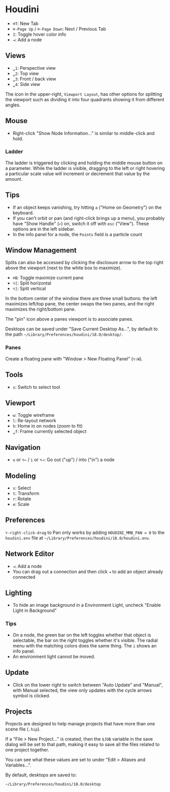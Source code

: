 # Houdini

- `⌘T`: New Tab
- `⌘-Page Up` / `⌘-Page Down`: Next / Previous Tab
- `I`: Toggle hover color info
- `⇥`: Add a node

## Views

- `␣1`: Perspective view
- `␣2`: Top view
- `␣3`: Front / back view
- `␣4`: Side view

The icon in the upper-right, `Viewport Layout`, has other options for splitting the viewport such as dividing it into four quadrants showing it from different angles.

## Mouse

- Right-click "Show Node Information..." is similar to middle-click and hold.

### Ladder

The ladder is triggered by clicking and holding the middle mouse button on a parameter. While the ladder is visible, dragging to the left or right hovering a particular scale value will increment or decrement that value by the amount.

## Tips

- If an object keeps vanishing, try hitting `a` ("Home on Geometry") on the keyboard.
- If you can't orbit or pan (and right-click brings up a menu), you probably have "Show Handle" (`↩`) on, switch it off with `esc` ("View"). These options are in the left sidebar. 
- In the info panel for a node, the `Points` field is a particle count

## Window Management

Splits can also be accessed by clicking the disclosure arrow to the top right above the viewport (next to the white box to maximize).

- `⌘B`: Toggle maximize current pane
- `⌥[`: Split horizontal
- `⌥]`: Split vertical

In the bottom center of the window there are three small buttons: the left maximizes left/top pane, the center swaps the two panes, and the right maximizes the right/bottom pane.

The "pin" icon above a panes viewport is to associate panes.

Desktops can be saved under "Save Current Desktop As...", by default to the path `~/Library/Preferences/houdini/18.0/desktop/`.

### Panes

Create a floating pane with "Window > New Floating Panel" (`⌥⇧W`).

## Tools

- `s`: Switch to select tool

## Viewport

- `w`: Toggle wireframe
- `l`: Re-layout network
- `h`: Home in on nodes (zoom to fit)
- `␣f`: Frame currently selected object

## Navigation

- `u` or `⌥←` / `i` or `⌥→`: Go out ("up") / into ("in") a node

## Modeling

- `s`: Select
- `t`: Transform
- `r`: Rotate
- `e`: Scale

## Preferences

`⌥-right-click-drag` to Pan only works by adding `HOUDINI_MMB_PAN = 0` to the `houdini.env` file at `~/Library/Preferences/houdini/18.0/houdini.env`.

## Network Editor

- `⇥`: Add a node
- You can drag out a connection and then click `⇥` to add an object already connected

## Lighting

- To hide an image background in a Environment Light, uncheck "Enable Light in Background"

### Tips

- On a node, the green bar on the left toggles whether that object is selectable, the bar on the right toggles whether it's visible. The radial menu with the matching colors does the same thing. The `i` shows an info panel.
- An environment light cannot be moved.

## Update

- Click on the lower right to switch between "Auto Update" and "Manual", with Manual selected, the view only updates with the cycle arrows symbol is clicked.

## Projects

Projects are designed to help manage projects that have more than one scene file (`.hip`).

If a "File > New Project..." is created, then the `$JOB` variable in the save dialog will be set to that path, making it easy to save all the files related to one project together.

You can see what these values are set to under "Edit > Aliases and Variables...".

By default, desktops are saved to:

	~/Library/Preferences/houdini/18.0/desktop

